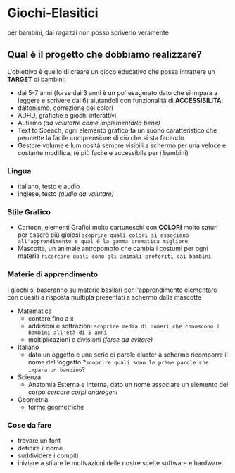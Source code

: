 # Giochi-Elasitici
 per bambini, dai ragazzi non posso scriverlo veramente

## Qual è il progetto che dobbiamo realizzare?
L'obiettivo è quello di creare un gioco educativo che possa intrattere un __TARGET__ di bambini:
- dai 5-7 anni (forse dai 3 anni è un po' esagerato dato che si impara a leggere e scrivere dai 6)
aiutandoli con funzionalità di __ACCESSIBILITA__:
- daltonismo, correzione dei colori
- ADHD, grafiche e giochi interattivi
- Autismo _(da valutatre come implementarla bene)_
- Text to Speach, ogni elemento grafico fa un suono caratteristico che permette la facile comprensione di ciò che si sta facendo
- Gestore volume e luminosità sempre visibili a schermo per una veloce e costante modifica. (è più facile e accessibile per i bambini)


### Lingua
- italiano, testo e audio
- inglese, testo _(audio da valutare)_

### Stile Grafico
- Cartoon, elementi Grafici molto cartuneschi con __COLORI__ molto saturi per essere più gioiosi
    `scoprire quali colori si associano all'apprendimento e qual è la gamma cromatica migliore`
- Mascotte, un animale antropomofo che cambia i costumi per ogni materia
    `ricercare quali sono gli animali preferiti dai bambini`

### Materie di apprendimento
I giochi si baseranno su materie basilari per l'apprendimento elementare con quesiti a risposta multipla presentati a schermo dalla mascotte
- Matematica
    - contare fino a x
    - addizioni e sottrazioni
        `scoprire media di numeri che conoscono i bambini all'età di 5 anni`
    - moltiplicazioni e divisioni _(forse da evitare)_
- Italiano
    - dato un oggetto e una serie di parole cluster a schermo ricomporre il nome dell'oggetto
        ?`scoprire quali sono le prime parole che impara un bambino`?
- Scienza
    - Anatomia Esterna e Interna, dato un nome associare un elemento del corpo
        _cercare corpi androgeni_
- Geometria
    - forme geometriche

### Cose da fare
- trovare un font
- definire il nome
- suddividere i compiti
- iniziare a stilare le motivazioni delle nostre scelte software e hardware